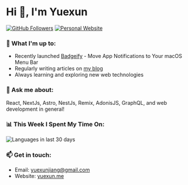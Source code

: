 # Hi 👋, I'm Yuexun

[![GitHub Followers](https://img.shields.io/github/followers/ahonn?label=Followers&logo=GitHub&style=for-the-badge)](https://github.com/ahonn?tab=followers)
[![Personal Website](https://img.shields.io/badge/Website-yuexun.me-blue?style=for-the-badge&logo=wordpress)](https://yuexun.me/)

### 🚀 What I'm up to:

- Recently launched [Badgeify](https://badgeify.app) - Move App Notifications to Your macOS Menu Bar
- Regularly writing articles on [my blog](https://yuexun.me/)
- Always learning and exploring new web technologies

### 💬 Ask me about:

React, NextJs, Astro, NestJs, Remix, AdonisJS, GraphQL, and web development in general!

### 📊 This Week I Spent My Time On:

![Languages in last 30 days](https://wakatime.com/share/@ahonn/36e3561d-4ab7-4d71-ac06-020a6b48c988.png)

### 📫 Get in touch:

- Email: yuexunjiang@gmail.com
- Website: [yuexun.me](https://yuexun.me/)
